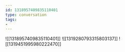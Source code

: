 ```yaml
---
id: 1318957409835110401
type: conversation
tags:
- 
---
```

![[1318957409835110401]]
![[1319280793315803137]]
![[1319451995980222470]]

